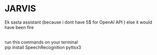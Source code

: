 # JARVIS
Ek sasta assistant (because i dont have 5$ for OpenAI API ) else it would have been fire 
<br>
<br>


run this commands on your terminal <br>
pip install SpeechRecognition pyttsx3 